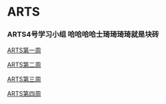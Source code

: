 # ARTS

### ARTS4号学习小组 哈哈哈哈士琦琦琦琦就是块砖

[ARTS第一周](https://github.com/mwqz1989/LeetCodeForJava/blob/master/docs/ARTS_Week_1.md)

[ARTS第二周](https://github.com/mwqz1989/LeetCodeForJava/blob/master/docs/ARTS_Week_2.md)

[ARTS第三周](https://github.com/mwqz1989/LeetCodeForJava/blob/master/docs/ARTS_Week_3.md)

[ARTS第四周](https://github.com/mwqz1989/LeetCodeForJava/blob/master/docs/ARTS_Week_4.md)
